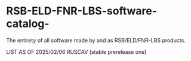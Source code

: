 # RSB-ELD-FNR-LBS-software-catalog-
The entirety of all software made by and as RSB/ELD/FNR-LBS products.

LIST AS OF 2025/02/06
RUSCAV (stable prerelease one)
